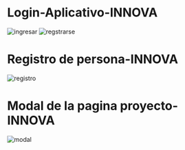 # Login-Aplicativo-INNOVA
![ingresar](https://user-images.githubusercontent.com/38700066/81490492-88e17900-9248-11ea-8809-b223dbdb7630.PNG)
![regstrarse](https://user-images.githubusercontent.com/38700066/81490495-8b43d300-9248-11ea-88fd-617debbd355d.PNG)

# Registro de persona-INNOVA
![registro](https://user-images.githubusercontent.com/38700066/82121024-bac67400-974f-11ea-9ff2-ce55009dd963.PNG)

# Modal de la pagina proyecto-INNOVA
![modal](https://user-images.githubusercontent.com/38700066/82151755-cdf64400-9822-11ea-8b98-927546c40bd1.PNG)

